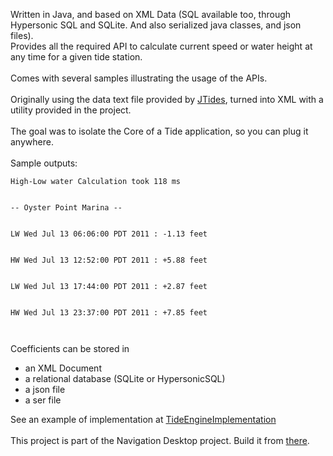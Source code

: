 Written in Java, and based on XML Data (SQL available too, through Hypersonic SQL and SQLite. And also serialized java classes, and json files).
<br>
Provides all the required API to calculate current speed or water height at any time for a given tide station.<br>
<br>
Comes with several samples illustrating the usage of the APIs.<br>
<br>
Originally using the data text file provided by <a href='http://www.arachnoid.com/JTides/'>JTides</a>, turned into XML with a utility provided in the project.<br>
<br>
The goal was to isolate the Core of a Tide application, so you can plug it anywhere.<br>
<br>
Sample outputs:<br>
<pre><code>High-Low water Calculation took 118 ms<br>
-- Oyster Point Marina --<br>
LW Wed Jul 13 06:06:00 PDT 2011 : -1.13 feet<br>
HW Wed Jul 13 12:52:00 PDT 2011 : +5.88 feet<br>
LW Wed Jul 13 17:44:00 PDT 2011 : +2.87 feet<br>
HW Wed Jul 13 23:37:00 PDT 2011 : +7.85 feet<br>
</code></pre>

Coefficients can be stored in<br>
<ul><li>an XML Document<br>
</li><li>a relational database (SQLite or HypersonicSQL)<br>
</li><li>a json file<br>
</li><li>a ser file</li></ul>

See an example of implementation at <a href='http://code.google.com/p/tide-engine-implementation/'>TideEngineImplementation</a>
<br><br>
This project is part of the Navigation Desktop project. Build it from <a href='http://code.google.com/p/oliv-soft-project-builder/'>there</a>.